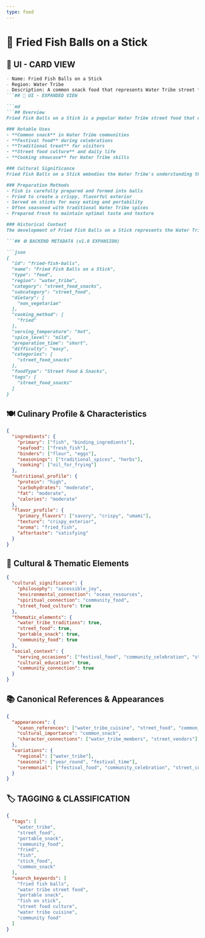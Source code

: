 ```yaml
---
type: food
---
```


# 🍡 Fried Fish Balls on a Stick

## 🎴 UI - CARD VIEW

```md
- Name: Fried Fish Balls on a Stick
- Region: Water Tribe
- Description: A common snack food that represents Water Tribe street food traditions and their ability to create portable, delicious treats from ocean resources.
```## 📖 UI - EXPANDED VIEW

```md
```## Overview
Fried Fish Balls on a Stick is a popular Water Tribe street food that demonstrates the tribe's ability to create delicious, portable snacks from their abundant ocean resources. This common snack represents the Water Tribe's practical approach to food - making the most of available ingredients while creating treats that bring joy and satisfaction to daily life. The dish embodies their philosophy that good food should be both nourishing and enjoyable, accessible to everyone in the community.

### Notable Uses
- **Common snack** in Water Tribe communities
- **Festival food** during celebrations
- **Traditional treat** for visitors
- **Street food culture** and daily life
- **Cooking showcase** for Water Tribe skills

### Cultural Significance
Fried Fish Balls on a Stick embodies the Water Tribe's understanding that food can serve multiple purposes - nourishment, entertainment, and community connection. The portable nature of this snack reflects their practical wisdom and their ability to create satisfying food that fits into busy lives. The dish represents their belief that good food should be accessible to everyone and that street food can be both delicious and culturally meaningful.

### Preparation Methods
- Fish is carefully prepared and formed into balls
- Fried to create a crispy, flavorful exterior
- Served on sticks for easy eating and portability
- Often seasoned with traditional Water Tribe spices
- Prepared fresh to maintain optimal taste and texture

### Historical Context
The development of Fried Fish Balls on a Stick represents the Water Tribe's response to the need for portable, satisfying food that could be enjoyed during daily activities and celebrations. This street food demonstrates their practical wisdom and their understanding of how to create treats that bring joy while using their abundant ocean resources. The tradition continues to be a vital part of Water Tribe daily life and community culture.

```## ⚙️ BACKEND METADATA (v1.0 EXPANSION)

```json
{
  "id": "fried-fish-balls",
  "name": "Fried Fish Balls on a Stick",
  "type": "food",
  "region": "water_tribe",
  "category": "street_food_snacks",
  "subcategory": "street_food",
  "dietary": [
    "non_vegetarian"
  ],
  "cooking_method": [
    "fried"
  ],
  "serving_temperature": "hot",
  "spice_level": "mild",
  "preparation_time": "short",
  "difficulty": "easy",
  "categories": [
    "street_food_snacks"
  ],
  "foodType": "Street Food & Snacks",
  "tags": [
    "street_food_snacks"
  ]
}
```

## 🍽️ Culinary Profile & Characteristics

```json
{
  "ingredients": {
    "primary": ["fish", "binding_ingredients"],
    "seafood": ["fresh_fish"],
    "binders": ["flour", "eggs"],
    "seasonings": ["traditional_spices", "herbs"],
    "cooking": ["oil_for_frying"]
  },
  "nutritional_profile": {
    "protein": "high",
    "carbohydrates": "moderate",
    "fat": "moderate",
    "calories": "moderate"
  },
  "flavor_profile": {
    "primary_flavors": ["savory", "crispy", "umami"],
    "texture": "crispy_exterior",
    "aroma": "fried_fish",
    "aftertaste": "satisfying"
  }
}
```

## 🌊 Cultural & Thematic Elements

```json
{
  "cultural_significance": {
    "philosophy": "accessible_joy",
    "environmental_connection": "ocean_resources",
    "spiritual_connection": "community_food",
    "street_food_culture": true
  },
  "thematic_elements": {
    "water_tribe_traditions": true,
    "street_food": true,
    "portable_snack": true,
    "community_food": true
  },
  "social_context": {
    "serving_occasions": ["festival_food", "community_celebration", "street_culture"],
    "cultural_education": true,
    "community_connection": true
  }
}
```

## 📚 Canonical References & Appearances

```json
{
  "appearances": {
    "canon_references": ["water_tribe_cuisine", "street_food", "common_snack"],
    "cultural_importance": "common_snack",
    "character_connections": ["water_tribe_members", "street_vendors"]
  },
  "variations": {
    "regional": ["water_tribe"],
    "seasonal": ["year_round", "festival_time"],
    "ceremonial": ["festival_food", "community_celebration", "street_culture"]
  }
}
```

## 🏷️ TAGGING & CLASSIFICATION

```json
{
  "tags": [
    "water_tribe",
    "street_food",
    "portable_snack",
    "community_food",
    "fried",
    "fish",
    "stick_food",
    "common_snack"
  ],
  "search_keywords": [
    "fried fish balls",
    "water tribe street food",
    "portable snack",
    "fish on stick",
    "street food culture",
    "water tribe cuisine",
    "community food"
  ]
}
```
